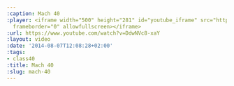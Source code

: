 ```yaml
---
:caption: Mach 40
:player: <iframe width="500" height="281" id="youtube_iframe" src="https://www.youtube.com/embed/DdwNVc8-xaY?feature=oembed&amp;enablejsapi=1&amp;origin=https://safe.txmblr.com&amp;wmode=opaque"
  frameborder="0" allowfullscreen></iframe>
:url: https://www.youtube.com/watch?v=DdwNVc8-xaY
:layout: video
:date: '2014-08-07T12:08:28+02:00'
:tags:
- class40
:title: Mach 40
:slug: mach-40
---
```

